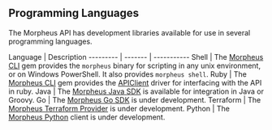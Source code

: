 ## Programming Languages

The Morpheus API has development libraries available for use in several programming languages.

Language | Description
--------- | ------- | -----------
Shell | The [Morpheus CLI](https://github.com/gomorpheus/morpheus-cli/) gem provides the `morpheus` binary for scripting in any unix environment, or on Windows PowerShell. It also provides `morpheus shell`.
Ruby | The [Morpheus CLI](https://github.com/gomorpheus/morpheus-cli/) gem provides the [APIClient](https://github.com/gomorpheus/morpheus-cli/wiki/APIClient) driver for interfacing with the API in ruby.
Java | The [Morpheus Java SDK](https://github.com/gomorpheus/morpheus-java-sdk) is available for integration in Java or Groovy.
Go | The [Morpheus Go SDK](https://github.com/gomorpheus/morpheus-go-sdk) is under development.
Terraform | The [Morpheus Terraform Provider](https://github.com/gomorpheus/terraform-provider-morpheus) is under development.
Python | The [Morpheus Python](https://github.com/gomorpheus/morpheus-python) client is under development.